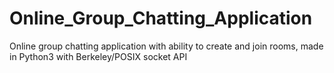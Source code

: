 # Online_Group_Chatting_Application
Online group chatting application with ability to create and join rooms, made in Python3 with Berkeley/POSIX socket API
